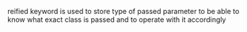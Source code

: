 reified keyword is used to store type of passed parameter to be able to know what exact class is passed and to operate with it accordingly